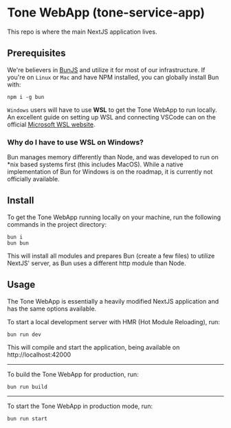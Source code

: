 # Tone WebApp (tone-service-app)
This repo is where the main NextJS application lives.

## Prerequisites
We're believers in [BunJS](https://github.com/oven-sh/bun) and utilize it for most of our infrastructure. If you're on `Linux` or `Mac` and have NPM installed, you can globally install Bun with:

    npm i -g bun
 `Windows` users will have to use **WSL** to get the Tone WebApp to run locally. An excellent guide on setting up WSL and connecting VSCode can on the official [Microsoft WSL website](https://learn.microsoft.com/en-us/windows/wsl/tutorials/wsl-vscode).

### Why do I have to use WSL on Windows?
Bun manages memory differently than Node, and was developed to run on *nix based systems first (this includes MacOS). While a native implementation of Bun for Windows is on the roadmap, it is currently not officially available.

## Install
To get the Tone WebApp running locally on your machine, run the following commands in the project directory:

    bun i
    bun bun

This will install all modules and prepares Bun (create a few files) to utilize NextJS' server, as Bun uses a different http module than Node.

## Usage
The Tone WebApp is essentially a heavily modified NextJS application and has the same options available.

To start a local development server with HMR (Hot Module Reloading), run:

    bun run dev

This will compile and start the application, being available on http://localhost:42000

---

To build the Tone WebApp for production, run:

    bun run build
    
---

To start the Tone WebApp in production mode, run:

    bun run start
